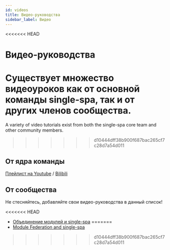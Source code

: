 ```yaml
---
id: videos
title: Видео-руководства
sidebar_label: Видео
---
```


<<<<<<< HEAD
# Видео-руководства

Существует множество видеоуроков как от основной команды single-spa, так и от других членов сообщества.
=======
A variety of video tutorials exist from both the single-spa core team and other community members.
>>>>>>> d10444dff38b900f687bac265cf7c28d7a54d011

## От ядра команды

[Плейлист на Youtube](https://www.youtube.com/playlist?list=PLLUD8RtHvsAOhtHnyGx57EYXoaNsxGrTU) / [Bilibili](https://space.bilibili.com/495254378)

## От сообщества

Не стесняйтесь, добавляйте свои видео-руководства в данный список!

<<<<<<< HEAD
- [Объединение модулей и single-spa](https://www.youtube.com/watch?v=wxnwPLLIJCY)
=======
- [Module Federation and single-spa](https://www.youtube.com/watch?v=wxnwPLLIJCY)
>>>>>>> d10444dff38b900f687bac265cf7c28d7a54d011
